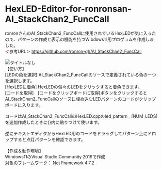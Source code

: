 # HexLED-Editor-for-ronronsan-AI_StackChan2_FuncCall

ronronさんのAI_StackChan2_FuncCallに使用されているHexLEDが気に入ったので、パターンの作成と表示の機能を持つWibdows11用プログラムを作成しました。<br>
＜参考URL＞ https://github.com/ronron-gh/AI_StackChan2_FuncCall<br>
<br>
![タイトルなし](https://github.com/QtDogBow/HexLED-Editor-for-ronronsan-AI_StackChan2_FuncCall/assets/166877835/c1bd3ab4-3475-46ec-a498-1de629ba4969) 
<br>
【使い方】<br>
[LEDの色を選択] AI_StackChan2_FuncCallのソースで定義されている色の一つを選択します。<br>
[HexLEDに着色]  HexLEDの個々のLEDをクリックすると着色できます。<br>
[コードを取得]　[コードをクリップボードに取得]ボタンをクリックするとAI_StackChan2_FuncCallのソースに埋め込むLEDパターンのコードがクリップボードに入ります。<br>
<br>
コードはAI_StackChan2_FuncCallのHexLED.cppのled_pattern__[NUM_LEDS]を追加作成したときに{}内に貼りつけて使います。<br>
<br>
逆にテキストエディタからHexLED用のコードをドラッグしてパターン上にドロップすると点灯パターンを確認できます。<br>
<br>
【作成＆動作環境】<br>
Windows11のVisual Studio Community 2019で作成<br>
対象のフレームワーク：.Net Framework 4.7.2<br>
